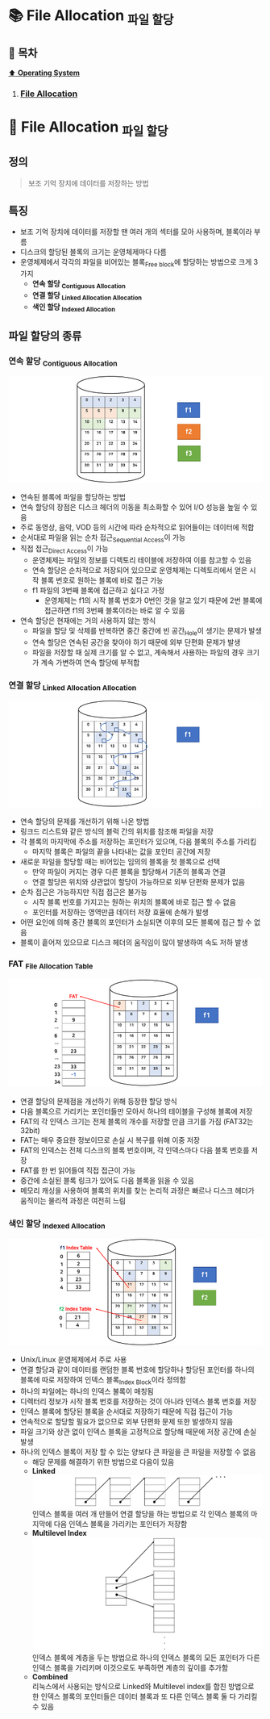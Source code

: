 # :books: File Allocation <sub>파일 할당</sub>

## :bookmark_tabs: 목차

[:arrow_up: **Operating System**](../README.md)

1. ### [File Allocation](#📕-file-allocation-파일-할당)

# :closed_book: File Allocation <sub>파일 할당</sub>

## 정의

> 보조 기억 장치에 데이터를 저장하는 방법

## 특징

- 보조 기억 장치에 데이터를 저장할 땐 여러 개의 섹터를 모아 사용하며, 블록이라 부름
- 디스크의 할당된 블록의 크기는 운영체제마다 다름
- 운영체제에서 각각의 파일을 비어있는 블록<sub>Free block</sub>에 할당하는 방법으로 크게 3가지
  - **연속 할당 <sub>Contiguous Allocation</sub>**
  - **연결 할당 <sub>Linked Allocation Allocation</sub>**
  - **색인 할당 <sub>Indexed Allocation</sub>**

## 파일 할당의 종류

### 연속 할당 <sub>Contiguous Allocation</sub>

![img:연속 할당](../img/file_allocation_01.png)

- 연속된 블록에 파일을 할당하는 방법
- 연속 할당의 장점은 디스크 헤더의 이동을 최소화할 수 있어 I/O 성능을 높일 수 있음
- 주로 동영상, 음악, VOD 등의 시간에 따라 순차적으로 읽어들이는 데이터에 적합
- 순서대로 파일을 읽는 순차 접근<sub>Sequential Access</sub>이 가능
- 직접 접근<sub>Direct Access</sub>이 가능
  - 운영체제는 파일의 정보를 디렉토리 테이블에 저장하여 이를 참고할 수 있음
  - 연속 할당은 순차적으로 저장되어 있으므로 운영체제는 디렉토리에서 얻은 시작 블록 번호로 원하는 블록에 바로 접근 가능
  - f1 파일의 3번째 블록에 접근하고 싶다고 가정
    - 운영체제는 f1의 시작 블록 번호가 0번인 것을 알고 있기 때문에 2번 블록에 접근하면 f1의 3번째 블록이라는 바로 알 수 있음
- 연속 할당은 현재에는 거의 사용하지 않는 방식
  - 파일을 할당 및 삭제를 반복하면 중간 중간에 빈 공간<sub>Hole</sub>이 생기는 문제가 발생
  - 연속 할당은 연속된 공간을 찾아야 하기 때문에 외부 단편화 문제가 발생
  - 파일을 저장할 때 실제 크기를 알 수 없고, 계속해서 사용하는 파일의 경우 크기가 계속 가변하여 연속 할당에 부적합

### 연결 할당 <sub>Linked Allocation Allocation</sub>

![img:연결 할당](../img/file_allocation_02.png)

- 연속 할당의 문제를 개선하기 위해 나온 방법
- 링크드 리스트와 같은 방식의 블럭 간의 위치를 참조해 파일을 저장
- 각 블록의 마지막에 주소를 저장하는 포인터가 있으며, 다음 블록의 주소를 가리킴
  - 마지막 블록은 파일의 끝을 나타내는 값을 포인터 공간에 저장
- 새로운 파일을 할당할 때는 비어있는 임의의 블록을 첫 블록으로 선택
  - 만약 파일이 커지는 경우 다른 블록을 할당해서 기존의 블록과 연결
  - 연결 할당은 위치와 상관없이 할당이 가능하므로 외부 단편화 문제가 없음
- 순차 접근은 가능하지만 직접 접근은 불가능
  - 시작 블록 번호를 가지고는 원하는 위치의 블록에 바로 접근 할 수 없음
  - 포인터를 저장하는 영역만큼 데이터 저장 효율에 손해가 발생
- 어떤 요인에 의해 중간 블록의 포인터가 소실되면 이후의 모든 블록에 접근 할 수 없음
- 블록이 흩어져 있으므로 디스크 헤더의 움직임이 많이 발생하여 속도 저하 발생

### FAT <sub>File Allocation Table</sub>

![img:FAT](../img/file_allocation_03.png)

- 연결 할당의 문제점을 개선하기 위해 등장한 할당 방식
- 다음 블록으르 가리키는 포인터들만 모아서 하나의 테이블을 구성해 블록에 저장
- FAT의 각 인덱스 크기는 전체 블록의 개수를 저장할 만큼 크기를 가짐 (FAT32는 32bit)
- FAT는 매우 중요한 정보이므로 손실 시 복구를 위해 이중 저장
- FAT의 인덱스는 전체 디스크의 블록 번호이며, 각 인덱스마다 다음 블록 번호를 저장
- FAT를 한 번 읽어들여 직접 접근이 가능
- 중간에 소실된 블록 링크가 있어도 다음 블록을 읽을 수 있음
- 메모리 캐싱을 사용하여 블록의 위치를 찾는 논리적 과정은 빠르나 디스크 헤더가 움직이는 물리적 과정은 여전히 느림

### 색인 할당 <sub>Indexed Allocation</sub>

![img:색인 할당](../img/file_allocation_04.png)

- Unix/Linux 운영체제에서 주로 사용
- 연결 할당과 같이 데이터를 랜덤한 블록 번호에 할당하나 할당된 포인터를 하나의 블록에 따로 저장하여 인덱스 블록<sub>Index Block</sub>이라 정의함
- 하나의 파일에는 하나의 인덱스 불록이 매칭됨
- 디렉터리 정보가 시작 블록 번호를 저장하는 것이 아니라 인덱스 블록 번호를 저장
- 인덱스 블록에 할당된 블록을 순서대로 저장하기 때문에 직접 접근이 가능
- 연속적으로 할당할 필요가 없으므로 외부 단편화 문제 또한 발생하지 않음
- 파일 크기와 상관 없이 인덱스 블록을 고정적으로 할당해 때문에 저장 공간에 손실 발생
- 하나의 인덱스 블록이 저장 할 수 있는 양보다 큰 파일을 큰 파일을 저장할 수 없음
  - 해당 문제를 해결하기 위한 방법으로 다음이 있음
  - **Linked**  
    ![img:Linked](../img/file_allocation_05.png)
    인덱스 블록을 여러 개 만들어 연결 할당을 하는 방법으로 각 인덱스 블록의 마지막에 다음 인덱스 블록을 가리키는 포인터가 저장함
  - **Multilevel Index**  
    ![img:Multilevel Index](../img/file_allocation_06.png)
    인덱스 블록에 계층을 두는 방법으로 하나의 인덱스 블록의 모든 포인터가 다른 인덱스 블록을 가리키며 이것으로도 부족하면 계층의 깊이를 추가함
  - **Combined**  
    리눅스에서 사용되는 방식으로 Linked와 Multilevel index를 합친 방법으로 한 인덱스 블록의 포인터들은 데이터 블록과 또 다른 인덱스 블록 둘 다 가리킬 수 있음
